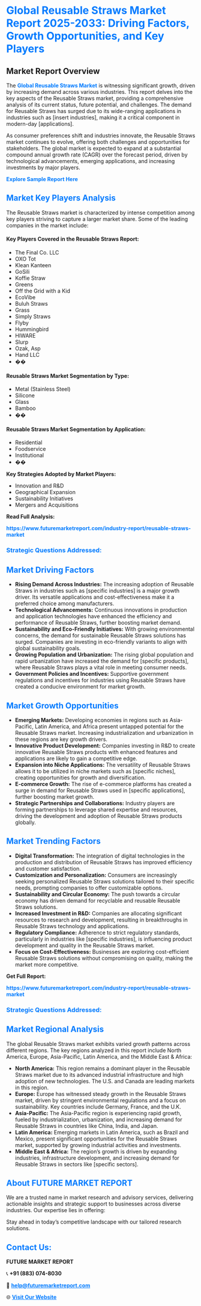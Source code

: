 <h1 style="color: #007BFF;">Global Reusable Straws Market Report 2025-2033: Driving Factors, Growth Opportunities, and Key Players</h1>

<section id="overview">
<h2>Market Report Overview</h2>
<p>The <a href="https://www.futuremarketreport.com/industry-report/reusable-straws-market" style="color: #007BFF; text-decoration: none;"><strong>Global Reusable Straws Market</strong></a> is witnessing significant growth, driven by increasing demand across various industries. This report delves into the key aspects of the Reusable Straws market, providing a comprehensive analysis of its current status, future potential, and challenges. The demand for Reusable Straws has surged due to its wide-ranging applications in industries such as [insert industries], making it a critical component in modern-day [applications].</p>
<p>As consumer preferences shift and industries innovate, the Reusable Straws market continues to evolve, offering both challenges and opportunities for stakeholders. The global market is expected to expand at a substantial compound annual growth rate (CAGR) over the forecast period, driven by technological advancements, emerging applications, and increasing investments by major players.</p>
</section>

<section id="overview">
<p><a href="https://www.futuremarketreport.com/request-sample/reportId=117935" style="color: #007BFF; text-decoration: none;"><strong>Explore Sample Report Here</strong></a></p>
</section>

<section id="key-players">
<h2 style="color: #007BFF;">Market Key Players Analysis</h2>
<p>The Reusable Straws market is characterized by intense competition among key players striving to capture a larger market share. Some of the leading companies in the market include:</p>
<h4>Key Players Covered in the Reusable Straws Report:</h4>
<ul><li>The Final Co. LLC</li><li>OXO Tot</li><li>Klean Kanteen</li><li>GoSili</li><li>Koffie Straw</li><li>Greens</li><li>Off the Grid with a Kid</li><li>EcoVibe</li><li>Buluh Straws</li><li>Grass</li><li>Simply Straws</li><li>Flyby</li><li>Hummingbird</li><li>HIWARE</li><li>Slurp</li><li>Ozak, Asp</li><li>Hand LLC</li><li>��</li></ul>
<h4>Reusable Straws Market Segmentation by Type:</h4>
<ul><li>Metal (Stainless Steel)</li><li>Silicone</li><li>Glass</li><li>Bamboo</li><li>��</li></ul>

<h4>Reusable Straws Market Segmentation by Application:</h4>
<ul><li>Residential</li><li>Foodservice</li><li>Institutional</li><li>��</li></ul>
<p><strong>Key Strategies Adopted by Market Players:</strong></p>
<ul>
<li>Innovation and R&D</li>
<li>Geographical Expansion</li>
<li>Sustainability Initiatives</li>
<li>Mergers and Acquisitions</li>
</ul>
</section>

<section>
<p><strong>Read Full Analysis: </strong></p><a href="https://www.futuremarketreport.com/industry-report/reusable-straws-market" style="color: #007BFF; text-decoration: none;"><strong>https://www.futuremarketreport.com/industry-report/reusable-straws-market</strong></a>
<h3 style="color: #007BFF;">Strategic Questions Addressed:</h3>
</section>

<section id="driving-factors">
<h2 style="color: #007BFF;">Market Driving Factors</h2>
<ul>
<li><strong>Rising Demand Across Industries:</strong> The increasing adoption of Reusable Straws in industries such as [specific industries] is a major growth driver. Its versatile applications and cost-effectiveness make it a preferred choice among manufacturers.</li>
<li><strong>Technological Advancements:</strong> Continuous innovations in production and application technologies have enhanced the efficiency and performance of Reusable Straws, further boosting market demand.</li>
<li><strong>Sustainability and Eco-Friendly Initiatives:</strong> With growing environmental concerns, the demand for sustainable Reusable Straws solutions has surged. Companies are investing in eco-friendly variants to align with global sustainability goals.</li>
<li><strong>Growing Population and Urbanization:</strong> The rising global population and rapid urbanization have increased the demand for [specific products], where Reusable Straws plays a vital role in meeting consumer needs.</li>
<li><strong>Government Policies and Incentives:</strong> Supportive government regulations and incentives for industries using Reusable Straws have created a conducive environment for market growth.</li>
</ul>
</section>

<section id="growth-opportunities">
<h2 style="color: #007BFF;">Market Growth Opportunities</h2>
<ul>
<li><strong>Emerging Markets:</strong> Developing economies in regions such as Asia-Pacific, Latin America, and Africa present untapped potential for the Reusable Straws market. Increasing industrialization and urbanization in these regions are key growth drivers.</li>
<li><strong>Innovative Product Development:</strong> Companies investing in R&D to create innovative Reusable Straws products with enhanced features and applications are likely to gain a competitive edge.</li>
<li><strong>Expansion into Niche Applications:</strong> The versatility of Reusable Straws allows it to be utilized in niche markets such as [specific niches], creating opportunities for growth and diversification.</li>
<li><strong>E-commerce Growth:</strong> The rise of e-commerce platforms has created a surge in demand for Reusable Straws used in [specific applications], further boosting market growth.</li>
<li><strong>Strategic Partnerships and Collaborations:</strong> Industry players are forming partnerships to leverage shared expertise and resources, driving the development and adoption of Reusable Straws products globally.</li>
</ul>
</section>

<section id="trending-factors">
<h2 style="color: #007BFF;">Market Trending Factors</h2>
<ul>
<li><strong>Digital Transformation:</strong> The integration of digital technologies in the production and distribution of Reusable Straws has improved efficiency and customer satisfaction.</li>
<li><strong>Customization and Personalization:</strong> Consumers are increasingly seeking personalized Reusable Straws solutions tailored to their specific needs, prompting companies to offer customizable options.</li>
<li><strong>Sustainability and Circular Economy:</strong> The push towards a circular economy has driven demand for recyclable and reusable Reusable Straws solutions.</li>
<li><strong>Increased Investment in R&D:</strong> Companies are allocating significant resources to research and development, resulting in breakthroughs in Reusable Straws technology and applications.</li>
<li><strong>Regulatory Compliance:</strong> Adherence to strict regulatory standards, particularly in industries like [specific industries], is influencing product development and quality in the Reusable Straws market.</li>
<li><strong>Focus on Cost-Effectiveness:</strong> Businesses are exploring cost-efficient Reusable Straws solutions without compromising on quality, making the market more competitive.</li>
</ul>
</section>

<section>
<p><strong>Get Full Report: </strong></p><a href="https://www.futuremarketreport.com/industry-report/reusable-straws-market" style="color: #007BFF; text-decoration: none;"><strong>https://www.futuremarketreport.com/industry-report/reusable-straws-market</strong></a>
<h3 style="color: #007BFF;">Strategic Questions Addressed:</h3>
</section>


<section id="regional-analysis">
<h2 style="color: #007BFF;">Market Regional Analysis</h2>
<p>The global Reusable Straws market exhibits varied growth patterns across different regions. The key regions analyzed in this report include North America, Europe, Asia-Pacific, Latin America, and the Middle East & Africa:</p>
<ul>
<li><strong>North America:</strong> This region remains a dominant player in the Reusable Straws market due to its advanced industrial infrastructure and high adoption of new technologies. The U.S. and Canada are leading markets in this region.</li>
<li><strong>Europe:</strong> Europe has witnessed steady growth in the Reusable Straws market, driven by stringent environmental regulations and a focus on sustainability. Key countries include Germany, France, and the U.K.</li>
<li><strong>Asia-Pacific:</strong> The Asia-Pacific region is experiencing rapid growth, fueled by industrialization, urbanization, and increasing demand for Reusable Straws in countries like China, India, and Japan.</li>
<li><strong>Latin America:</strong> Emerging markets in Latin America, such as Brazil and Mexico, present significant opportunities for the Reusable Straws market, supported by growing industrial activities and investments.</li>
<li><strong>Middle East & Africa:</strong> The region’s growth is driven by expanding industries, infrastructure development, and increasing demand for Reusable Straws in sectors like [specific sectors].</li>
</ul>
</section>

<footer>
<h2 style="color: #007BFF;">About FUTURE MARKET REPORT</h2>
<p>We are a trusted name in market research and advisory services, delivering actionable insights and strategic support to businesses across diverse industries. Our expertise lies in offering:</p>

<p>Stay ahead in today’s competitive landscape with our tailored research solutions.</p>

<h2 style="color: #007BFF;">Contact Us:</h2>
<p><strong>FUTURE MARKET REPORT</strong></p>
<p>📞 <strong>+91 (883) 074-8030</strong></p>
<p>📧 <strong><a href="mailto:help@futuremarketreport.com" style="color: #007BFF;">help@futuremarketreport.com</a></strong></p>
<p>🌐 <strong><a href="https://www.futuremarketreport.com/" style="color: #007BFF;">Visit Our Website</a></strong></p>
</footer>